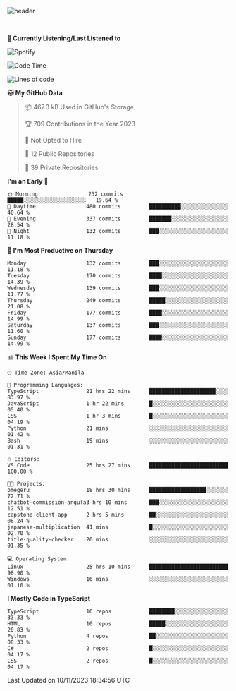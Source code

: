 <!--![header](https://capsule-render.vercel.app/api?type=waving&text=dotRarufu&fontAlign=78&desc=dotrarufu&descAlign=92.5&height=195&theme=tokyonight&animation=fadeIn&fontAlignY=39&descAlignY=49&fontSize=30) -->
![header](https://capsule-render.vercel.app/api?type=waving&desc=dotRarufu&descAlign=50&height=185&theme=tokyonight&animation=fadeIn&descAlignY=39&descSize=15) 
 

&nbsp;<div align="left">
**🎵 Currently Listening/Last Listened to**
</div>

![Spotify](https://github-spotify-widget-seven.vercel.app/api/spotify?background_color=0d1117&border_color=ffffff)


<!--START_SECTION:waka-->
![Code Time](http://img.shields.io/badge/Code%20Time-39%20hrs%2020%20mins-blue)

![Lines of code](https://img.shields.io/badge/From%20Hello%20World%20I%27ve%20Written-2.3%20million%20lines%20of%20code-blue)

**🐱 My GitHub Data** 

> 📦 467.3 kB Used in GitHub's Storage 
 > 
> 🏆 709 Contributions in the Year 2023
 > 
> 🚫 Not Opted to Hire
 > 
> 📜 12 Public Repositories 
 > 
> 🔑 39 Private Repositories 
 > 
**I'm an Early 🐤** 

```text
🌞 Morning                232 commits         █████░░░░░░░░░░░░░░░░░░░░   19.64 % 
🌆 Daytime                480 commits         ██████████░░░░░░░░░░░░░░░   40.64 % 
🌃 Evening                337 commits         ███████░░░░░░░░░░░░░░░░░░   28.54 % 
🌙 Night                  132 commits         ███░░░░░░░░░░░░░░░░░░░░░░   11.18 % 
```
📅 **I'm Most Productive on Thursday** 

```text
Monday                   132 commits         ███░░░░░░░░░░░░░░░░░░░░░░   11.18 % 
Tuesday                  170 commits         ████░░░░░░░░░░░░░░░░░░░░░   14.39 % 
Wednesday                139 commits         ███░░░░░░░░░░░░░░░░░░░░░░   11.77 % 
Thursday                 249 commits         █████░░░░░░░░░░░░░░░░░░░░   21.08 % 
Friday                   177 commits         ████░░░░░░░░░░░░░░░░░░░░░   14.99 % 
Saturday                 137 commits         ███░░░░░░░░░░░░░░░░░░░░░░   11.60 % 
Sunday                   177 commits         ████░░░░░░░░░░░░░░░░░░░░░   14.99 % 
```


📊 **This Week I Spent My Time On** 

```text
🕑︎ Time Zone: Asia/Manila

💬 Programming Languages: 
TypeScript               21 hrs 22 mins      █████████████████████░░░░   83.97 % 
JavaScript               1 hr 22 mins        █░░░░░░░░░░░░░░░░░░░░░░░░   05.40 % 
CSS                      1 hr 3 mins         █░░░░░░░░░░░░░░░░░░░░░░░░   04.19 % 
Python                   21 mins             ░░░░░░░░░░░░░░░░░░░░░░░░░   01.42 % 
Bash                     19 mins             ░░░░░░░░░░░░░░░░░░░░░░░░░   01.31 % 

🔥 Editors: 
VS Code                  25 hrs 27 mins      █████████████████████████   100.00 % 

🐱‍💻 Projects: 
omegeru                  18 hrs 30 mins      ██████████████████░░░░░░░   72.71 % 
chatbot-commission-angula3 hrs 10 mins       ███░░░░░░░░░░░░░░░░░░░░░░   12.51 % 
capstone-client-app      2 hrs 5 mins        ██░░░░░░░░░░░░░░░░░░░░░░░   08.24 % 
japanese-multiplication  41 mins             █░░░░░░░░░░░░░░░░░░░░░░░░   02.70 % 
title-quality-checker    20 mins             ░░░░░░░░░░░░░░░░░░░░░░░░░   01.35 % 

💻 Operating System: 
Linux                    25 hrs 10 mins      █████████████████████████   98.90 % 
Windows                  16 mins             ░░░░░░░░░░░░░░░░░░░░░░░░░   01.10 % 
```

**I Mostly Code in TypeScript** 

```text
TypeScript               16 repos            ████████░░░░░░░░░░░░░░░░░   33.33 % 
HTML                     10 repos            █████░░░░░░░░░░░░░░░░░░░░   20.83 % 
Python                   4 repos             ██░░░░░░░░░░░░░░░░░░░░░░░   08.33 % 
C#                       2 repos             █░░░░░░░░░░░░░░░░░░░░░░░░   04.17 % 
CSS                      2 repos             █░░░░░░░░░░░░░░░░░░░░░░░░   04.17 % 
```




 Last Updated on 10/11/2023 18:34:56 UTC
<!--END_SECTION:waka-->


<!--
**dotRarufu/dotRarufu** is a ✨ _special_ ✨ repository because its `README.md` (this file) appears on your GitHub profile.

Here are some ideas to get you started:

- 🔭 I’m currently working on ...
- 🌱 I’m currently learning ...
- 👯 I’m looking to collaborate on ...
- 🤔 I’m looking for help with ...
- 💬 Ask me about ...
- 📫 How to reach me: ...
- 😄 Pronouns: ...
- ⚡ Fun fact: ...
-->

